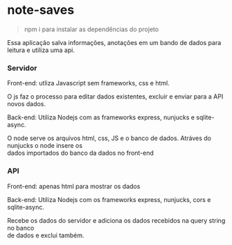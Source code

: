 # note-saves


 >npm i  para instalar as dependências do projeto

Essa aplicação salva informações, anotações em um bando de dados para leitura e utiliza uma api.


### Servidor

Front-end: utliza Javascript sem frameworks, css e html.

O js faz o processo para editar dados existentes, excluir e enviar para a API novos dados.

Back-end: Utiliza Nodejs com as frameworks express, nunjucks e sqlite-async.

O node serve os arquivos html, css, JS e o banco de dados. Atráves do nunjucks o node insere os  
dados importados do banco da dados no front-end 

### API

Front-end: apenas html para mostrar os dados

Back-end: Utiliza Nodejs com os frameworks express, nunjucks, cors e sqlite-async.

Recebe os dados do servidor e adiciona os dados recebidos na query string no banco  
de dados e exclui também.

